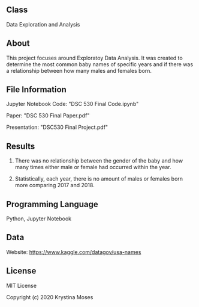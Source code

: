 ## Class
Data Exploration and Analysis

## About
This project focuses around Exploratoy Data Analysis.
It was created to determine the most common baby names of specific years and if there was a relationship between how many males and females born.

## File Information
Jupyter Notebook Code: "DSC 530 Final Code.ipynb"

Paper: "DSC 530 Final Paper.pdf"

Presentation: "DSC530 Final Project.pdf"

## Results
1. There was no relationship between the gender of the baby and how many times either male or female had occurred within the year.

2. Statistically, each year, there is no amount of males or females born more comparing 2017 and 2018.

## Programming Language
Python, Jupyter Notebook

## Data
Website: https://www.kaggle.com/datagov/usa-names

## License
MIT License

Copyright (c) 2020 Krystina Moses
